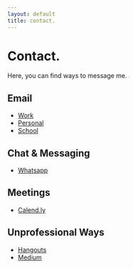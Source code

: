 ```yaml
---
layout: default
title: contact.
---
```


# Contact.
Here, you can find ways to message me.

<article class="">
  <h1 class="f4 bold center mw6">Email</h1>
  <ul class="list pl0 ml0 center mw6 ba b--light-silver br2">
    <li class="ph3 pv3 bb b--light-silver"><a href="mailto:itsrishikothari@gmail.com" class="link dim black b f6 f5-ns mr3">Work</a></li>
    <li class="ph3 pv3 bb b--light-silver"><a href="mailto:rishiosaur@gmail.com" class="link dim black b f6 f5-ns mr3">Personal</a></li>
    <li class="ph3 pv3"><a href="mailto:684386@pdsb.net" class="link dim black b f6 f5-ns mr3">School</a></li>
  </ul>
</article>

<article class="">
  <h1 class="f4 bold center mw6">Chat & Messaging</h1>
  <ul class="list pl0 ml0 center mw6 ba b--light-silver br2">
    <li class="ph3 pv3"><a href="416-873-2166" class="link dim black b f6 f5-ns mr3">Whatsapp</a></li>
  </ul>
</article>

<article class="">
  <h1 class="f4 bold center mw6">Meetings</h1>
  <ul class="list pl0 ml0 center mw6 ba b--light-silver br2">
    <li class="ph3 pv3"><a href="https://calend.ly/heyrishi" class="link dim black b f6 f5-ns mr3">Calend.ly</a></li>
  </ul>
</article>

<article class="">
  <h1 class="f4 bold center mw6">Unprofessional Ways</h1>
  <ul class="list pl0 ml0 center mw6 ba b--light-silver br2">
    <li class="ph3 pv3 bb b--light-silver"><a href="rishiosaur@gmail.com" class="link dim black b f6 f5-ns mr3">Hangouts</a></li>
    <li class="ph3 pv3"><a href="https://medium.com/rishiosaur" class="link dim black b f6 f5-ns mr3">Medium</a></li>
  </ul>
</article>